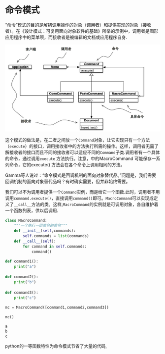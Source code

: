 
# 命令模式

“命令”模式的目的是解耦调用操作的对象（调用者）和提供实现的对象（接收者）。在《设计模式：可复用面向对象软件的基础》所举的示例中，调用者是图形应用程序中的菜单项，而接收者是被编辑的文档或应用程序自身.

![命令模式](source/command.PNG)

这个模式的做法是，在二者之间放一个`Command`对象，让它实现只有一个方法（`execute`）的接口，调用接收者中的方法执行所需的操作。这样，调用者无需了解接收者的接口而且不同的接收者可以适应不同的`Command`子类.调用者有一个具体的命令，通过调用`execute` 方法执行。注意，中的MacroCommand 可能保存一系列命令，它的execute()
方法会在各个命令上调用相同的方法。

Gamma等人说过：“命令模式是回调机制的面向对象替代品。”问题是，我们需要回调机制的面向对象替代品吗？有时确实需要，但并非始终需要。

我们可以不为调用者提供一个`Command`实例，而是给它一个函数.此时，调用者不用调用`command.execute()`，直接调用`command()`即可。`MacroCommand`可以实现成定义了`__call__`方法的类。这样,`MacroCommand`的实例就是可调用对象，各自维护着一个函数列表，供以后调用.


```python
class MacroCommand:
    """一个执行一组命令的命令"""
    def __init__(self,commands):
        self.commands = list(commands)
    def __call__(self):
        for command in self.commands:
            command()
```


```python
def command1():
    print("a")
    
def command2():
    print("b")
    
def command3():
    print("c")
```


```python
mc = MacroCommand([command1,command2,command3])
```


```python
mc()
```

    a
    b
    c
    

python的一等函数特性为命令模式节省了大量的代码,
